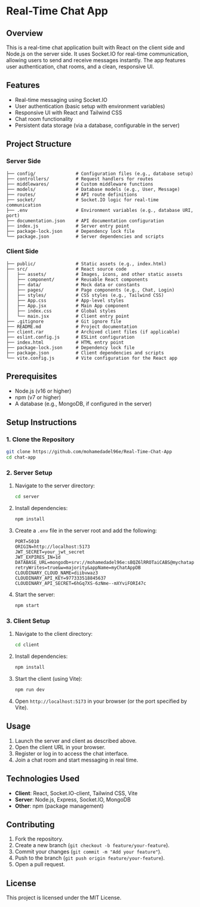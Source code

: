 # Real-Time Chat App

## Overview
This is a real-time chat application built with React on the client side and Node.js on the server side. It uses Socket.IO for real-time communication, allowing users to send and receive messages instantly. The app features user authentication, chat rooms, and a clean, responsive UI.

## Features
- Real-time messaging using Socket.IO
- User authentication (basic setup with environment variables)
- Responsive UI with React and Tailwind CSS
- Chat room functionality
- Persistent data storage (via a database, configurable in the server)

## Project Structure

### Server Side
```
├── config/               # Configuration files (e.g., database setup)
├── controllers/          # Request handlers for routes
├── middlewares/          # Custom middleware functions
├── models/               # Database models (e.g., User, Message)
├── routes/               # API route definitions
├── socket/               # Socket.IO logic for real-time communication
├── .env                  # Environment variables (e.g., database URI, port)
├── documentation.json    # API documentation configuration
├── index.js              # Server entry point
├── package-lock.json     # Dependency lock file
└── package.json          # Server dependencies and scripts
```

### Client Side
```
├── public/               # Static assets (e.g., index.html)
├── src/                  # React source code
│   ├── assets/           # Images, icons, and other static assets
│   ├── component/        # Reusable React components
│   ├── data/             # Mock data or constants
│   ├── pages/            # Page components (e.g., Chat, Login)
│   ├── styles/           # CSS styles (e.g., Tailwind CSS)
│   ├── App.css           # App-level styles
│   ├── App.jsx           # Main App component
│   ├── index.css         # Global styles
│   └── main.jsx          # Client entry point
├── .gitignore            # Git ignore file
├── README.md             # Project documentation
├── client.rar            # Archived client files (if applicable)
├── eslint.config.js      # ESLint configuration
├── index.html            # HTML entry point
├── package-lock.json     # Dependency lock file
├── package.json          # Client dependencies and scripts
└── vite.config.js        # Vite configuration for the React app
```

## Prerequisites
- Node.js (v16 or higher)
- npm (v7 or higher)
- A database (e.g., MongoDB, if configured in the server)

## Setup Instructions

### 1. Clone the Repository
```bash
git clone https://github.com/mohamedadel96e/Real-Time-Chat-App
cd chat-app
```

### 2. Server Setup
1. Navigate to the server directory:
   ```bash
   cd server
   ```
2. Install dependencies:
   ```bash
   npm install
   ```
3. Create a `.env` file in the server root and add the following:
   ```
   PORT=5010
   ORIGIN=http://localhost:5173
   JWT_SECRET=your_jwt_secret
   JWT_EXPIRES_IN=1d
   DATABASE_URL=mongodb+srv://mohamedadel96e:sBQZ6lRROTaiCABS@mychatappdb.jfnf9.mongodb.net/?retryWrites=true&w=majority&appName=myChatAppDB
   CLOUDINARY_CLOUD_NAME=diibvwaz3
   CLOUDINARY_API_KEY=977333518845637
   CLOUDINARY_API_SECRET=6hGq7XS-6zNme--mXYviFORI47c
   ```
4. Start the server:
   ```bash
   npm start
   ```

### 3. Client Setup
1. Navigate to the client directory:
   ```bash
   cd client
   ```
2. Install dependencies:
   ```bash
   npm install
   ```
3. Start the client (using Vite):
   ```bash
   npm run dev
   ```
4. Open `http://localhost:5173` in your browser (or the port specified by Vite).

## Usage
1. Launch the server and client as described above.
2. Open the client URL in your browser.
3. Register or log in to access the chat interface.
4. Join a chat room and start messaging in real time.

## Technologies Used
- **Client**: React, Socket.IO-client, Tailwind CSS, Vite
- **Server**: Node.js, Express, Socket.IO, MongoDB 
- **Other**: npm (package management)


## Contributing
1. Fork the repository.
2. Create a new branch (`git checkout -b feature/your-feature`).
3. Commit your changes (`git commit -m "Add your feature"`).
4. Push to the branch (`git push origin feature/your-feature`).
5. Open a pull request.

## License
This project is licensed under the MIT License.

